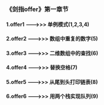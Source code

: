 ### 《剑指offer》第一章节
#### 1.offer1 --->>> 单例模式(1,2,3,4)
#### 2.offer2 --->>> 数组中重复的数字(5)
#### 3.offer3 --->>> 二维数组中的查找(6)
#### 4.offer4 --->>> 替换空格(7)
#### 5.offer5 --->>> 从尾到头打印链表(8)
#### 6.offer6 --->>> 用两个栈实现队列(9)